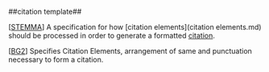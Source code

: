 ##citation template##

\[[STEMMA](SOURCES.md#STEMMA)\] A specification for how [citation elements](citation elements.md) should be processed in order to generate a formatted [citation](citation.md).

\[[BG2](SOURCES.md#BG2)\] Specifies Citation Elements, arrangement of same and punctuation necessary to form a citation.
